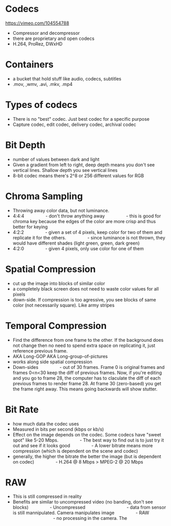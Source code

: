 # Codecs
https://vimeo.com/104554788
- Compressor and decompressor
- there are proprietary and open codecs
- H.264, ProRez, DWxHD
 
# Containers
- a bucket that hold stuff like audio, codecs, subtitles
- .mov, ,wmv, .avi, .mkv, .mp4
 
# Types of codecs
- There is no "best" codec. Just best codec for a specific purpose
- Capture codec, edit codec, delivery codec, archival codec
 
# Bit Depth
- number of values between dark and light
- Given a gradient from left to right, deep depth means you don't see vertical lines. Shallow depth you see vertical lines
- 8-bit codec means there's 2^8 or 256 different values for RGB
 
# Chroma Sampling
- Throwing away color data, but not luminance.
- 4:4:4
                - don't throw anything away
                - this is good for chroma key because the edges of the color are more crisp and thus better for keying
- 4:2:2
                - given a set of 4 pixels, keep color for two of them and replicate it for the others.
                - since luminance is not thrown, they would have different shades (light green, green, dark green)
- 4:2:0
                - given 4 pixels, only use color for one of them
 
# Spatial Compression
- cut up the image into blocks of similar color
- a completely black screen does not need to waste color values for all pixels
- down-side. If compression is too agressive, you see blocks of same color (not necessarily square). Like army stripes
 
# Temporal Compression
- Find the difference from one frame to the other. If the background does not change then no need to spend extra space on replicating it, just reference previous frame.
- AKA Long-GOP AKA Long-group-of-pictures
- works along side spatial compression
- Down-sides
                - out of 30 frames. Frame 0 is original frames and frames 0<n<30 keep the diff of previous frames. Now, if you're editing and you go to frame 28, the computer has to claculate the diff of each previous frames to render frame 28. At frame 30 (zero-based) you get the frame right away. This means going backwards will show stutter.
 
# Bit Rate
- how much data the codec uses
- Measured in bits per second (kbps or kb/s)
- Effect on the image depends on the codec. Some codecs have "sweet spot" like 5-20 Mbps.
                - The best way to find out is to just try it out and see if it looks good
                - A lower bitrate means more compression (which is dependent on the scene and codec)
- generally, the higher the bitrate the better the image (but is dependent on codec)
                - H.264 @ 8 Mbps > MPEG-2 @ 20 Mbps
 
# RAW
- This is still compressed in reality
- Benefits are similar to uncompressed video (no banding, don't see blocks)
                - Uncompressed
                                - data from sensor is still mannipulated. Camera manipulates image
                - RAW
                                - no processing in the camera. The
               
